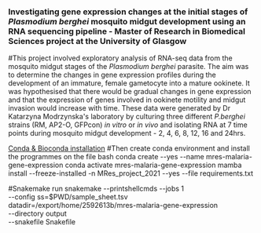 ### Investigating gene expression changes at the initial stages of _Plasmodium berghei_ mosquito midgut development using an RNA sequencing pipeline - Master of Research in Biomedical Sciences project at the University of Glasgow

#This project involved exploratory analysis of RNA-seq data from the mosquito midgut stages of the _Plasmodium berghei_ parasite. The aim was to determine the changes in gene expression profiles during the development of an immature, female gametocyte into a mature ookinete.  It was hypothesised that there would be gradual changes in gene expression and that the expression of genes involved in ookinete motility and midgut invasion would increase with time. These data were generated by Dr Katarzyna Modrzynska's laboratory by culturing three different _P.berghei_ strains (RM, AP2-O, GFPcon) _in vitro_ or _in vivo_ and isolating RNA at 7 time points during mosquito midgut development - 2, 4, 6, 8, 12, 16 and 24hrs.

[Conda & Bioconda installation](https://bioconda.github.io/user/install.html)
#Then create conda environment and install the programmes on the file
bash
conda create --yes --name mres-malaria-gene-expression
conda activate mres-malaria-gene-expression
mamba install --freeze-installed -n MRes_project_2021 --yes --file requirements.txt

#Snakemake run
snakemake --printshellcmds --jobs 1 \
--config ss=$PWD/sample_sheet.tsv datadir=/export/home/2592613b/mres-malaria-gene-expression \
--directory output \
--snakefile Snakefile
